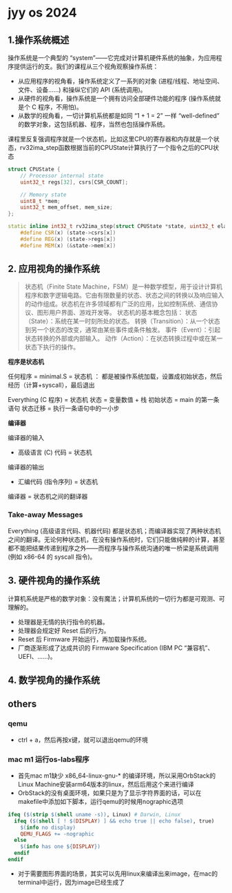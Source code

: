 # jyy os 2024

## 1.操作系统概述

操作系统是一个典型的 “system”——它完成对计算机硬件系统的抽象，为应用程序提供运行的支。我们的课程从三个视角观察操作系统：
+ 从应用程序的视角看，操作系统定义了一系列的对象 (进程/线程、地址空间、文件、设备……) 和操纵它们的 API (系统调用)。
+ 从硬件的视角看，操作系统是一个拥有访问全部硬件功能的程序 (操作系统就是个 C 程序，不用怕)。
+ 从数学的视角看，一切计算机系统都是如同 “1 + 1 = 2” 一样 “well-defined” 的数学对象，这包括机器、程序，当然也包括操作系统。

课程里反复强调程序就是一个状态机，比如这里CPU的寄存器和内存就是一个状态，rv32ima_step函数根据当前的CPUState计算执行了一个指令之后的CPU状态

```c++
struct CPUState {
    // Processor internal state
    uint32_t regs[32], csrs[CSR_COUNT];

    // Memory state
    uint8_t *mem;
    uint32_t mem_offset, mem_size;
};

static inline int32_t rv32ima_step(struct CPUState *state, uint32_t elapsedUs) {
    #define CSR(x) (state->csrs[x])
    #define REG(x) (state->regs[x])
    #define MEM(x) (&state->mem[x])
```

## 2. 应用视角的操作系统

> 状态机（Finite State Machine，FSM）是一种数学模型，用于设计计算机程序和数字逻辑电路。它由有限数量的状态、状态之间的转换以及响应输入的动作组成。状态机在许多领域都有广泛的应用，比如控制系统、通信协议、图形用户界面、游戏开发等。
状态机的基本概念包括：
状态（State）：系统在某一时刻所处的状态。
转换（Transition）：从一个状态到另一个状态的改变，通常由某些事件或条件触发。
事件（Event）：引起状态转换的外部或内部输入。
动作（Action）：在状态转换过程中或在某一状态下执行的操作。

**程序是状态机**

任何程序 = minimal.S = 状态机 ： 都是被操作系统加载，设置成初始状态，然后经历（计算+syscall），最后退出

Everything (C 程序) = 状态机
状态 = 变量数值 + 栈 
初始状态 = main 的第⼀条语句 
状态迁移 = 执⾏⼀条语句中的⼀⼩步

**编译器**

编译器的输⼊
+ ⾼级语⾔ (C) 代码 = 状态机

编译器的输出
+ 汇编代码 (指令序列) = 状态机

编译器 = 状态机之间的翻译器

### Take-away Messages
Everything (高级语言代码、机器代码) 都是状态机；而编译器实现了两种状态机之间的翻译。无论何种状态机，在没有操作系统时，它们只能做纯粹的计算，甚至都不能把结果传递到程序之外——而程序与操作系统沟通的唯一桥梁是系统调用 (例如 x86-64 的 syscall 指令)。

## 3. 硬件视角的操作系统

计算机系统是严格的数学对象：没有魔法；计算机系统的一切行为都是可观测、可理解的。

+ 处理器是无情的执行指令的机器。
+ 处理器会规定好 Reset 后的行为。
+ Reset 后 Firmware 开始运行，再加载操作系统。
+ 厂商逐渐形成了达成共识的 Firmware Specification (IBM PC “兼容机”、UEFI、……)。

## 4. 数学视角的操作系统



## others

### qemu

+ ctrl + a，然后再按x键，就可以退出qemu的环境

### mac m1 运行os-labs程序

+ 首先mac m1缺少 x86_64-linux-gnu-* 的编译环境，所以采用OrbStack的Linux Machine安装arm64版本的linux，然后后用这个来进行编译
+ OrbStack的没有桌面环境，如果只是为了显示字符界面的话，可以在makefile中添加如下脚本，运行qemu的时候用nographic选项
```makefile
ifeq ($(strip $(shell uname -s)), Linux) # Darwin, Linux
  ifeq ($(shell [ ! $(DISPLAY) ] && echo true || echo false), true)
    $(info no display)
    QEMU_FLAGS += -nographic
  else
    $(info has one ${DISPLAY})
  endif
endif
```
+ 对于需要图形界面的场景，其实可以先用linux来编译出来image，在mac的terminal中运行，因为image已经生成了